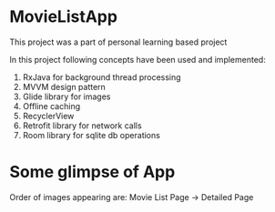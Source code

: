 # MovieListApp
This project was a part of personal learning based project

In this project following concepts have been used and implemented:
1. RxJava for background thread processing
2. MVVM design pattern
3. Glide library for images
4. Offline caching
5. RecyclerView
6. Retrofit library for network calls
7. Room library for sqlite db operations

# Some glimpse of App

Order of images appearing are:
Movie List Page -> Detailed Page

